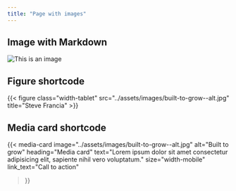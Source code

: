```yaml
---
title: "Page with images"
---
```



## Image with Markdown

![This is an image](../assets/images/built-to-grow--alt.jpg)

## Figure shortcode

{{< figure class="width-tablet" src="../assets/images/built-to-grow--alt.jpg" title="Steve Francia" >}}

## Media card shortcode

{{< media-card image="../assets/images/built-to-grow--alt.jpg"
  alt="Built to grow"
  heading="Media card"
  text="Lorem ipsum dolor sit amet consectetur adipisicing elit, sapiente nihil vero voluptatum."
  size="width-mobile"
  link_text="Call to action"
>}}

